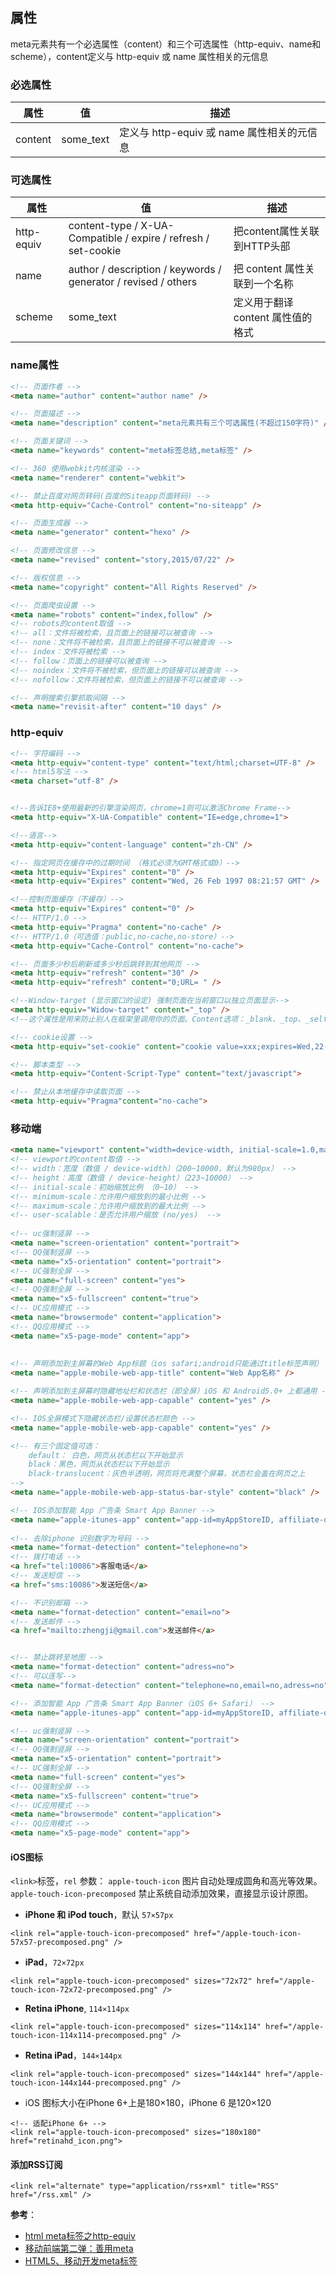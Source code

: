 ## 属性
meta元素共有一个必选属性（content）和三个可选属性（http-equiv、name和scheme），content定义与 http-equiv 或 name 属性相关的元信息

### 必选属性
属性 |	值 |  描述
---|---|---
content	| some_text | 定义与 http-equiv 或 name 属性相关的元信息

### 可选属性
属性 |	值 |  描述
---|---|---
http-equiv | content-type / X-UA-Compatible / expire / refresh / set-cookie	|把content属性关联到HTTP头部
name |	author / description / keywords / generator / revised / others |	把 content 属性关联到一个名称
scheme | some_text | 定义用于翻译 content 属性值的格式

### name属性

```html
<!-- 页面作者 -->
<meta name="author" content="author name" />

<!-- 页面描述 -->
<meta name="description" content="meta元素共有三个可选属性(不超过150字符)" />

<!-- 页面关键词 -->
<meta name="keywords" content="meta标签总结,meta标签" />

<!-- 360 使用webkit内核渲染 -->
<meta name="renderer" content="webkit">

<!-- 禁止百度对网页转码(百度的Siteapp页面转码) -->
<meta http-equiv="Cache-Control" content="no-siteapp" />

<!-- 页面生成器 -->
<meta name="generator" content="hexo" />

<!-- 页面修改信息 -->
<meta name="revised" content="story,2015/07/22" />

<!-- 版权信息 -->
<meta name="copyright" content="All Rights Reserved" />

<!-- 页面爬虫设置 -->
<meta name="robots" content="index,follow" />
<!-- robots的content取值 -->
<!-- all：文件将被检索，且页面上的链接可以被查询 -->
<!-- none：文件将不被检索，且页面上的链接不可以被查询 -->
<!-- index：文件将被检索 -->
<!-- follow：页面上的链接可以被查询 -->
<!-- noindex：文件将不被检索，但页面上的链接可以被查询 -->
<!-- nofollow：文件将被检索，但页面上的链接不可以被查询 -->

<!-- 声明搜索引擎抓取间隔 -->
<meta name="revisit-after" content="10 days" />

```

### http-equiv

```html
<!-- 字符编码 -->
<meta http-equiv="content-type" content="text/html;charset=UTF-8" />
<!-- html5写法 -->
<meta charset="utf-8" />


<!--告诉IE8+使用最新的引擎渲染网页，chrome=1则可以激活Chrome Frame-->
<meta http-equiv="X-UA-Compatible" content="IE=edge,chrome=1">

<!--语言-->
<meta http-equiv="content-language" content="zh-CN" />

<!-- 指定网页在缓存中的过期时间 （格式必须为GMT格式或0）-->
<meta http-equiv="Expires" content="0" />
<meta http-equiv="Expires" content="Wed, 26 Feb 1997 08:21:57 GMT" />

<!--控制页面缓存（不缓存）-->
<meta http-equiv="Expires" content="0" />
<!-- HTTP/1.0 -->
<meta http-equiv="Pragma" content="no-cache" />
<!-- HTTP/1.0（可选值：public,no-cache,no-store）-->
<meta http-equiv="Cache-Control" content="no-cache">

<!-- 页面多少秒后刷新或多少秒后跳转到其他网页 -->
<meta http-equiv="refresh" content="30" />
<meta http-equiv="refresh" content="0;URL= " />

<!--Window-target (显示窗口的设定) 强制页面在当前窗口以独立页面显示-->
<meta http-equiv="Widow-target" content="_top" />
<!--这个属性是用来防止别人在框架里调用你的页面。Content选项：_blank、_top、_self、_parent。-->

<!-- cookie设置 -->
<meta http-equiv="set-cookie" content="cookie value=xxx;expires=Wed,22-Jul-201511:11:11GMT；path=/" />

<!-- 脚本类型 -->
<meta http-equiv="Content-Script-Type" content="text/javascript">

<!-- 禁止从本地缓存中读取页面 -->
<meta http-equiv="Pragma"content="no-cache"> 
```

### 移动端

```html
<meta name="viewport" content="width=device-width, initial-scale=1.0,maximum-scale=1.0, user-scalable=no"/>
<!-- viewport的content取值 -->
<!-- width：宽度（数值 / device-width）（200~10000，默认为980px） -->
<!-- height：高度（数值 / device-height）（223~10000） -->
<!-- initial-scale：初始缩放比例 （0~10） -->
<!-- minimum-scale：允许用户缩放到的最小比例 -->
<!-- maximum-scale：允许用户缩放到的最大比例 -->
<!-- user-scalable：是否允许用户缩放 (no/yes)  -->
 
<!-- uc强制竖屏 -->
<meta name="screen-orientation" content="portrait">
<!-- QQ强制竖屏 -->
<meta name="x5-orientation" content="portrait">
<!-- UC强制全屏 -->
<meta name="full-screen" content="yes">
<!-- QQ强制全屏 -->
<meta name="x5-fullscreen" content="true">
<!-- UC应用模式 -->
<meta name="browsermode" content="application">
<!-- QQ应用模式 -->
<meta name="x5-page-mode" content="app">
 
 
<!-- 声明添加到主屏幕的Web App标题（ios safari;android只能通过title标签声明） -->
<meta name="apple-mobile-web-app-title" content="Web App名称" />

<!-- 声明添加到主屏幕时隐藏地址栏和状态栏（即全屏）iOS 和 Android5.0+ 上都通用 -->
<meta name="apple-mobile-web-app-capable" content="yes" />

<!-- IOS全屏模式下隐藏状态栏/设置状态栏颜色 -->
<meta name="apple-mobile-web-app-capable" content="yes" />

<!-- 有三个固定值可选：
    default： 白色，网页从状态栏以下开始显示
    black：黑色，网页从状态栏以下开始显示
    black-translucent：灰色半透明，网页将充满整个屏幕，状态栏会盖在网页之上
-->
<meta name="apple-mobile-web-app-status-bar-style" content="black" />

<!-- IOS添加智能 App 广告条 Smart App Banner -->
<meta name="apple-itunes-app" content="app-id=myAppStoreID, affiliate-data=myAffiliateData, app-argument=myURL">
 
<!-- 去除iphone 识别数字为号码 -->
<meta name="format-detection" content="telephone=no">
<!-- 拨打电话 -->
<a href="tel:10086">客服电话</a>
<!-- 发送短信 -->
<a href="sms:10086">发送短信</a>

<!-- 不识别邮箱 -->
<meta name="format-detection" content="email=no">
<!-- 发送邮件 -->
<a href="mailto:zhengji@gmail.com">发送邮件</a>


<!-- 禁止跳转至地图 -->
<meta name="format-detection" content="adress=no">
<!-- 可以连写-->
<meta name="format-detection" content="telephone=no,email=no,adress=no">

<!-- 添加智能 App 广告条 Smart App Banner（iOS 6+ Safari） -->
<meta name="apple-itunes-app" content="app-id=myAppStoreID, affiliate-data=myAffiliateData, app-argument=myURL">

<!-- uc强制竖屏 -->
<meta name="screen-orientation" content="portrait">
<!-- QQ强制竖屏 -->
<meta name="x5-orientation" content="portrait">
<!-- UC强制全屏 -->
<meta name="full-screen" content="yes">
<!-- QQ强制全屏 -->
<meta name="x5-fullscreen" content="true">
<!-- UC应用模式 -->
<meta name="browsermode" content="application">
<!-- QQ应用模式 -->
<meta name="x5-page-mode" content="app">
```

#### iOS图标
`<link>`标签，`rel` 参数： `apple-touch-icon` 图片自动处理成圆角和高光等效果。
`apple-touch-icon-precomposed` 禁止系统自动添加效果，直接显示设计原图。
- **iPhone 和 iPod touch**，默认 `57×57px`  
```
<link rel="apple-touch-icon-precomposed" href="/apple-touch-icon-57x57-precomposed.png" />
```
- **iPad**，`72×72px`  
```
<link rel="apple-touch-icon-precomposed" sizes="72x72" href="/apple-touch-icon-72x72-precomposed.png" />
```

- **Retina iPhone**, `114×114px`
```
<link rel="apple-touch-icon-precomposed" sizes="114x114" href="/apple-touch-icon-114x114-precomposed.png" />
```

- **Retina iPad**，`144×144px`
```
<link rel="apple-touch-icon-precomposed" sizes="144x144" href="/apple-touch-icon-144x144-precomposed.png" />
```

- iOS 图标大小在iPhone 6+上是180×180，iPhone 6 是120×120
```
<!-- 适配iPhone 6+ -->
<link rel="apple-touch-icon-precomposed" sizes="180x180" href="retinahd_icon.png">
```

#### 添加RSS订阅
```
<link rel="alternate" type="application/rss+xml" title="RSS" href="/rss.xml" />
```


**参考**：
- [html meta标签之http-equiv](http://ziren.org/html-css/html-meta-http-equiv.html)
- [移动前端第二弹：善用meta](http://blog.doyoe.com/2015/10/20/mobile/%E7%A7%BB%E5%8A%A8%E5%89%8D%E7%AB%AF%E7%AC%AC%E4%BA%8C%E5%BC%B9%EF%BC%9A%E5%96%84%E7%94%A8meta/)
- [HTML5、移动开发meta标签](https://github.com/ccforward/cc/issues/8)